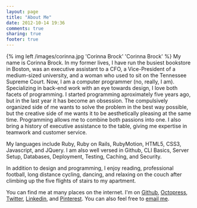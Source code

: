 ```yaml
---
layout: page
title: "About Me"
date: 2012-10-14 19:36
comments: true
sharing: true
footer: true
---
```

{% img left /images/corinna.jpg 'Corinna Brock' 'Corinna Brock' %}
My name is Corinna Brock.  In my former lives, I have run the busiest bookstore in Boston, was an executive assistant to a CFO, a Vice-President of a medium-sized university, and a woman who used to sit on the Tennessee Supreme Court. Now, I am a computer programmer (no, really, I am). Specializing in back-end work with an eye towards design, I love both facets of programming. I started programming aproximately five years ago, but in the last year it has become an obsession. The compulsively organized side of me wants to solve the problem in the best way possible, but the creative side of me wants it to be aesthetically pleasing at the same time. Programming allows me to combine both passions into one. I also bring a history of executive assistance to the table, giving me expertise in teamwork and customer service.

My languages include Ruby, Ruby on Rails, RubyMotion, HTML5, CSS3, Javascript, and JQuery.  I am also well versed in Github, CLI Basics, Server Setup, Databases, Deployment, Testing, Caching, and Security.

In addition to design and programming, I enjoy reading, professional football, long distance cycling, dancing, and relaxing on the couch after climbing up the five flights of stairs to my apartment.

You can find me at many places on the internet. I'm on [Github](http://github.cjbrock.com), [Octopress](http://cjbrock.github.com), [Twitter](http://twitter.com/cjnboston), [Linkedin](http://www.linkedin.com/profile/view?id=29204071), and [Pinterest](http://pinterest.com/cjnboston/). You can also feel free to [email me](mailto:corinna.brock@gmail.com).  